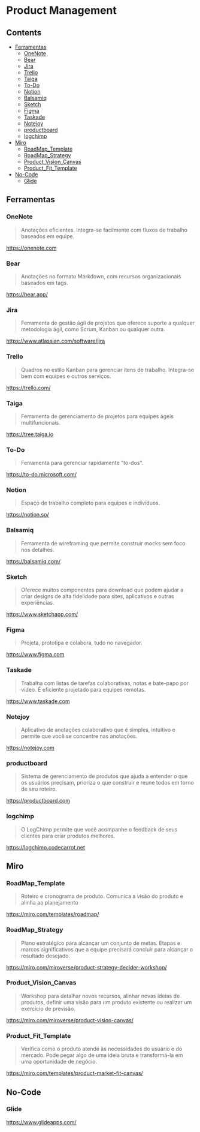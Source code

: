 # Product Management

## Contents

- [Ferramentas](#ferramentas)
  - [OneNote](#onenote)
  - [Bear](#bear)
  - [Jira](#jira)
  - [Trello](#trello)
  - [Taiga](#taiga)
  - [To-Do](#to-do)
  - [Notion](#notion)
  - [Balsamiq](#balsamiq)
  - [Sketch](#sketch)
  - [Figma](#figma)
  - [Taskade](#taskade)
  - [Notejoy](#notejoy)
  - [productboard](#productboard)
  - [logchimp](#logchimp)
- [Miro](#miro)
  - [RoadMap_Template](#roadMap_template)
  - [RoadMap_Strategy](#roadmap_strategy)
  - [Product_Vision_Canvas](#product_vision_canvas)
  - [Product_Fit_Template](#product_fit_template)
- [No-Code](#no-code)
  - [Glide](#glide)


## Ferramentas

### OneNote

> Anotações eficientes. Integra-se facilmente com fluxos de trabalho baseados em equipe.

https://onenote.com

### Bear

> Anotações no formato Markdown, com recursos organizacionais baseados em tags.

https://bear.app/

### Jira

> Ferramenta de gestão ágil de projetos que oferece suporte a qualquer metodologia ágil, como Scrum, Kanban ou qualquer outra.

https://www.atlassian.com/software/jira

### Trello

> Quadros no estilo Kanban para gerenciar itens de trabalho. Integra-se bem com equipes e outros serviços.

https://trello.com/

### Taiga

> Ferramenta de gerenciamento de projetos para equipes ágeis multifuncionais.

https://tree.taiga.io

### To-Do

> Ferramenta para gerenciar rapidamente "to-dos".

https://to-do.microsoft.com/

### Notion

> Espaço de trabalho completo para equipes e indivíduos.

https://notion.so/

### Balsamiq

> Ferramenta de wireframing que permite construir mocks sem foco nos detalhes.

https://balsamiq.com/

### Sketch

> Oferece muitos componentes para download que podem ajudar a criar designs de alta fidelidade para sites, aplicativos e outras experiências.

https://www.sketchapp.com/

### Figma

> Projeta, prototipa e colabora, tudo no navegador.

https://www.figma.com

### Taskade

> Trabalha com listas de tarefas colaborativas, notas e bate-papo por vídeo. É eficiente projetado para equipes remotas.

https://www.taskade.com

### Notejoy

> Aplicativo de anotações colaborativo que é simples, intuitivo e permite que você se concentre nas anotações.

https://notejoy.com

### productboard

> Sistema de gerenciamento de produtos que ajuda a entender o que os usuários precisam, prioriza o que construir e reune todos em torno de seu roteiro.

https://productboard.com

### logchimp

> O LogChimp permite que você acompanhe o feedback de seus clientes para criar produtos melhores.

https://logchimp.codecarrot.net

## Miro

### RoadMap_Template
> Roteiro e cronograma de produto. Comunica a visão do produto e alinha ao planejamento

https://miro.com/templates/roadmap/

### RoadMap_Strategy
> Plano estratégico para alcançar um conjunto de metas. Etapas e marcos significativos que a equipe precisará concluir para alcançar o resultado desejado.

https://miro.com/miroverse/product-strategy-decider-workshop/

### Product_Vision_Canvas
>  Workshop para detalhar novos recursos, alinhar novas ideias de produtos, definir uma visão para um produto existente ou realizar um exercício de previsão.

https://miro.com/miroverse/product-vision-canvas/

### Product_Fit_Template
> Verifica como o produto atende às necessidades do usuário e do mercado. Pode pegar algo de uma ideia bruta e transformá-la em uma oportunidade de negócio.

https://miro.com/templates/product-market-fit-canvas/

## No-Code

### Glide

https://www.glideapps.com/




